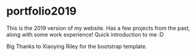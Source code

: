 # portfolio2019
This is the 2019 version of my website. Has a few projects from the past, along with some work experience! Quick introduction to me :D 

Big Thanks to Xiaoying Riley for the bootstrap template. 
